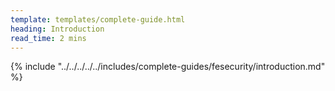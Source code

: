 ```yaml
---
template: templates/complete-guide.html
heading: Introduction
read_time: 2 mins
---
```


{% include "../../../../../includes/complete-guides/fesecurity/introduction.md" %}